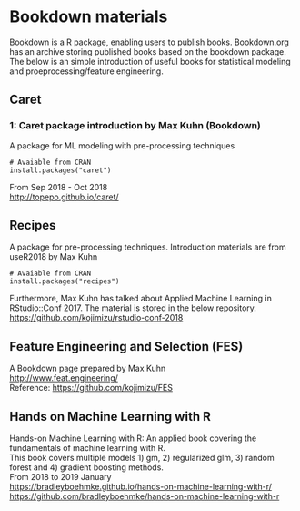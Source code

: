 # Bookdown materials
Bookdown is a R package, enabling users to publish books. 
Bookdown.org has an archive storing published books based on the bookdown package. 
The below is an simple introduction of useful books for statistical modeling and proeprocessing/feature engineering.

## Caret
### 1: Caret package introduction by Max Kuhn (Bookdown)
A package for ML modeling with pre-processing techniques 
```{R}
# Avaiable from CRAN
install.packages("caret")
```

From Sep 2018 - Oct 2018  
http://topepo.github.io/caret/  


## Recipes
A package for pre-processing techniques. 
Introduction materials are from useR2018 by Max Kuhn
```{R}
# Avaiable from CRAN
install.packages("recipes")
```
Furthermore, Max Kuhn has talked about Applied Machine Learning in RStudio::Conf 2017. The material is stored in the below repository.  
https://github.com/kojimizu/rstudio-conf-2018  

## Feature Engineering and Selection (FES)  
A Bookdown page prepared by Max Kuhn  
http://www.feat.engineering/  
Reference: https://github.com/kojimizu/FES  

## Hands on Machine Learning with R
Hands-on Machine Learning with R: An applied book covering the fundamentals of machine learning with R.  
This book covers multiple models 1) gm, 2) regularized glm, 3) random forest and 4) gradient boosting methods.  
From 2018 to 2019 January  
https://bradleyboehmke.github.io/hands-on-machine-learning-with-r/   
https://github.com/bradleyboehmke/hands-on-machine-learning-with-r   

